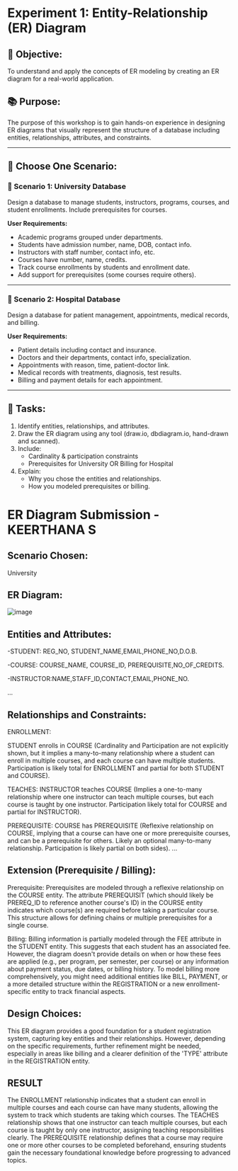 # Experiment 1: Entity-Relationship (ER) Diagram

## 🎯 Objective:
To understand and apply the concepts of ER modeling by creating an ER diagram for a real-world application.

## 📚 Purpose:
The purpose of this workshop is to gain hands-on experience in designing ER diagrams that visually represent the structure of a database including entities, relationships, attributes, and constraints.

---

## 🧪 Choose One Scenario:

### 🔹 Scenario 1: University Database
Design a database to manage students, instructors, programs, courses, and student enrollments. Include prerequisites for courses.

**User Requirements:**
- Academic programs grouped under departments.
- Students have admission number, name, DOB, contact info.
- Instructors with staff number, contact info, etc.
- Courses have number, name, credits.
- Track course enrollments by students and enrollment date.
- Add support for prerequisites (some courses require others).

---

### 🔹 Scenario 2: Hospital Database
Design a database for patient management, appointments, medical records, and billing.

**User Requirements:**
- Patient details including contact and insurance.
- Doctors and their departments, contact info, specialization.
- Appointments with reason, time, patient-doctor link.
- Medical records with treatments, diagnosis, test results.
- Billing and payment details for each appointment.

---

## 📝 Tasks:
1. Identify entities, relationships, and attributes.
2. Draw the ER diagram using any tool (draw.io, dbdiagram.io, hand-drawn and scanned).
3. Include:
   - Cardinality & participation constraints
   - Prerequisites for University OR Billing for Hospital
4. Explain:
   - Why you chose the entities and relationships.
   - How you modeled prerequisites or billing.

# ER Diagram Submission - KEERTHANA S

## Scenario Chosen:
University

## ER Diagram:
![image](https://github.com/user-attachments/assets/5db4b9b7-65c0-4f35-8683-f1cae358196e)


## Entities and Attributes:
-STUDENT: REG_NO, STUDENT_NAME,EMAIL,PHONE_NO,D.O.B.

-COURSE: COURSE_NAME, COURSE_ID, PREREQUISITE,NO_OF_CREDITS.

-INSTRUCTOR:NAME,STAFF_ID,CONTACT,EMAIL,PHONE_NO.


...

## Relationships and Constraints:
ENROLLMENT:

STUDENT enrolls in COURSE (Cardinality and Participation are not explicitly shown, but it implies a many-to-many relationship where a student can enroll in multiple courses, and each course can have multiple students. Participation is likely total for ENROLLMENT and partial for both STUDENT and COURSE).

TEACHES: INSTRUCTOR teaches COURSE (Implies a one-to-many relationship where one instructor can teach multiple courses, but each course is taught by one instructor. Participation likely total for COURSE and partial for INSTRUCTOR).

PREREQUISITE: COURSE has PREREQUISITE (Reflexive relationship on COURSE, implying that a course can have one or more prerequisite courses, and can be a prerequisite for others. Likely an optional many-to-many relationship. Participation is likely partial on both sides).
...

## Extension (Prerequisite / Billing):
Prerequisite: Prerequisites are modeled through a reflexive relationship on the COURSE entity. The attribute PREREQUISIT (which should likely be PREREQ_ID to reference another course's ID) in the COURSE entity indicates which course(s) are required before taking a particular course. This structure allows for defining chains or multiple prerequisites for a single course.

Billing: Billing information is partially modeled through the FEE attribute in the STUDENT entity. This suggests that each student has an associated fee. However, the diagram doesn't provide details on when or how these fees are applied (e.g., per program, per semester, per course) or any information about payment status, due dates, or billing history. To model billing more comprehensively, you might need additional entities like BILL, PAYMENT, or a more detailed structure within the REGISTRATION or a new enrollment-specific entity to track financial aspects.

## Design Choices:
This ER diagram provides a good foundation for a student registration system, capturing key entities and their relationships. However, depending on the specific requirements, further refinement might be needed, especially in areas like billing and a clearer definition of the 'TYPE' attribute in the REGISTRATION entity.

## RESULT
The ENROLLMENT relationship indicates that a student can enroll in multiple courses and each course can have many students, allowing the system to track which students are taking which courses. The TEACHES relationship shows that one instructor can teach multiple courses, but each course is taught by only one instructor, assigning teaching responsibilities clearly. The PREREQUISITE relationship defines that a course may require one or more other courses to be completed beforehand, ensuring students gain the necessary foundational knowledge before progressing to advanced topics.
